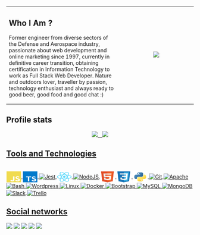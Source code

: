 <table>
  <tr>
    <td style="vertical-align:top;" width="60%">
      <h2> Who I Am ? </h2>
      <p>Former engineer from diverse sectors of the Defense and Aerospace industry, passionate about web development and online marketing since 1997, currently in definitive career transition, obtaining certification in Information Technology to work as Full Stack Web Developer. Nature and outdoors lover, traveller by passion, technology enthusiast and always ready to good beer, good food and good chat :)</p>
      </td>   
     <td>
       <center>
          <img src="https://github.com/kelsonbatista/kelsonbatista.github.io/blob/version/1.0/assets/public/images/img004.jpg?raw=true" width="400px">
       </center>
     </td>
   </tr>
</table>
<!-- https://github.com/kelsonbatista/kelsonbatista.github.io/blob/version/1.0/assets/public/images/DSC07853A600.JPG?raw=true -->
<!-- https://github.com/kelsonbatista/kelsonbatista.github.io/blob/version/1.0/assets/public/images/IMG-20181019-WA0007A600PB.jpg?raw=true -->

## Profile stats 
<div align="center">
  <a href="https://github.com/kelsonbatista">
  <img height="150em" src="https://github-readme-stats.vercel.app/api?username=kelsonbatista&show_icons=true&theme=dark&include_all_commits=true&count_private=true"/>&nbsp;&nbsp;
  <img height="150em" src="https://github-readme-stats.vercel.app/api/top-langs/?username=kelsonbatista&layout=compact&langs_count=7&theme=dark"/>
</div>

## Tools and Technologies 
<div style="display: inline_block"><br>
  <img align="center" alt="Js" height="30" width="40" src="https://raw.githubusercontent.com/devicons/devicon/master/icons/javascript/javascript-plain.svg">
  <img align="center" alt="Ts" height="30" width="40" src="https://raw.githubusercontent.com/devicons/devicon/master/icons/typescript/typescript-plain.svg">
  <img align="center" alt="Jest" height="30" src="https://cdn.jsdelivr.net/gh/devicons/devicon/icons/jest/jest-plain.svg" />
  <img align="center" alt="React" height="30" width="40" src="https://raw.githubusercontent.com/devicons/devicon/master/icons/react/react-original.svg">
  <img align="center" alt="NodeJS" height="30"  src="https://cdn.jsdelivr.net/gh/devicons/devicon/icons/nodejs/nodejs-original.svg" />
  <img align="center" alt="HTML" height="30" width="40" src="https://raw.githubusercontent.com/devicons/devicon/master/icons/html5/html5-original.svg">
  <img align="center" alt="CSS" height="30" width="40" src="https://raw.githubusercontent.com/devicons/devicon/master/icons/css3/css3-original.svg">
  <img align="center" alt="Python" height="30" width="40" src="https://raw.githubusercontent.com/devicons/devicon/master/icons/python/python-original.svg">
  <img align="center" alt="Git" height="30" src="https://cdn.jsdelivr.net/gh/devicons/devicon/icons/git/git-plain.svg" />
  <img align="center" alt="Apache" width="50" src="https://cdn.jsdelivr.net/gh/devicons/devicon/icons/apache/apache-original.svg" />
  <img align="center" alt="Bash" height="30" src="https://cdn.jsdelivr.net/gh/devicons/devicon/icons/bash/bash-original.svg" />
  <img align="center" alt="Wordpress" height="30"  src="https://cdn.jsdelivr.net/gh/devicons/devicon/icons/wordpress/wordpress-plain.svg" />
  <img align="center" alt="Linux" height="30" src="https://cdn.jsdelivr.net/gh/devicons/devicon/icons/linux/linux-original.svg" />
  <img align="center" alt="Docker" height="30" src="https://cdn.jsdelivr.net/gh/devicons/devicon/icons/docker/docker-plain.svg" />
  <img align="center" alt="Bootstrap" height="30" src="https://cdn.jsdelivr.net/gh/devicons/devicon/icons/bootstrap/bootstrap-original.svg" />
  <img align="center" alt="MySQL" height="30"  src="https://cdn.jsdelivr.net/gh/devicons/devicon/icons/mysql/mysql-original.svg" />
  <img align="center" alt="MongoDB" height="30"  src="https://cdn.jsdelivr.net/gh/devicons/devicon/icons/mongodb/mongodb-original.svg" />
  <img align="center" alt="Slack" height="30"  src="https://cdn.jsdelivr.net/gh/devicons/devicon/icons/slack/slack-original.svg" />
  <img align="center" alt="Trello" height="30"  src="https://cdn.jsdelivr.net/gh/devicons/devicon/icons/trello/trello-plain.svg" />
</div>
  
  ## Social networks
 
<div> 
  <a href="https://www.linkedin.com/in/kelsonbatista" target="_blank"><img src="https://img.shields.io/badge/-LinkedIn-%230077B5?style=for-the-badge&logo=linkedin&logoColor=white" target="_blank"></a> 
  <a href="https://instagram.com/foxkelson" target="_blank"><img src="https://img.shields.io/badge/-Instagram-%23E4405F?style=for-the-badge&logo=instagram&logoColor=white" target="_blank"></a>
 <a href="https://discord.gg/XZakuENDcc" target="_blank"><img src="https://img.shields.io/badge/Discord-7289DA?style=for-the-badge&logo=discord&logoColor=white" target="_blank"></a> 
  <a href="https://www.twitch.tv/foxkelson" target="_blank"><img src="https://img.shields.io/badge/Twitch-7289DA?style=for-the-badge&logo=twitch&logoColor=white" target="_blank"></a>
  <a href = "mailto:kelsonbatista@gmail.com"><img src="https://img.shields.io/badge/-Gmail-%23333?style=for-the-badge&logo=gmail&logoColor=white" target="_blank"></a>
 
  <!-- ![Snake animation](https://github.com/kelsonbatista/kelsonbatista/blob/output/github-contribution-grid-snake.svg)
  -->
</div>
